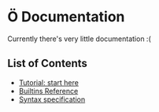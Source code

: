 # Ö Documentation

Currently there's very little documentation :(

## List of Contents

* [Tutorial: start here](tutorial.md)
* [Builtins Reference](builtins.md)
* [Syntax specification](syntax-spec.md)
